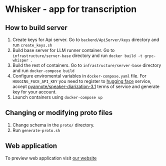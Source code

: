 # Whisker - app for transcription

## How to build server
1. Create keys for Api server. Go to `backend/ApiServer/keys` directory and run `create_keys.sh`
1. Build base server for LLM runner container. Go to `infrastructure/server-base` directory and run `docker build -t grpc-whisper .`
1. Build the rest of containers. Go to `infrastructure/server-base` directory and run `docker-compose build`
1. Configure enviromental variables in `docker-compose.yaml` file. For `HUGGING_FACE_API_KEY` you need to register to [hugging face](https://huggingface.co/) service, accept [pyannote/speaker-diarization-3.1](https://huggingface.co/pyannote/speaker-diarization-3.1) terms of service and generate key for your account.
1. Launch containers using `docker-compose up`


## Changing or modifying proto files
1. Change schema in the `proto/` directory.
1. Run `generate-proto.sh`

## Web application
To preview web application visit [our website](https://wmsd.cs.put.poznan.pl)